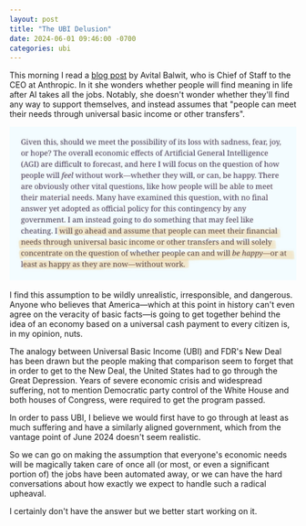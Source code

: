 ```yaml
---
layout: post
title: "The UBI Delusion"
date: 2024-06-01 09:46:00 -0700
categories: ubi
---
```

This morning I read a [blog post](https://www.palladiummag.com/2024/05/17/my-last-five-years-of-work/)
by Avital Balwit, who is Chief of Staff to the CEO at Anthropic. In it she wonders whether people will
find meaning in life after AI takes all the jobs. Notably, she doesn't wonder whether they'll find any
way to support themselves, and instead assumes that "people can meet their needs through universal basic
income or other transfers".

![UBI quote](../assets/ubi-quote.png)

I find this assumption to be wildly unrealistic, irresponsible, and dangerous. Anyone who believes 
that America&mdash;which at this point in history can't even agree on the veracity of basic
facts&mdash;is going to get together behind the idea of an economy based on a universal cash payment
to every citizen is, in my opinion, nuts.

The analogy between Universal Basic Income (UBI) and FDR's New Deal has been drawn but the people making
that comparison seem to forget that in order to get to the New Deal, the United States had to go through
the Great Depression. Years of severe economic crisis and widespread suffering, not to mention
Democratic party control of the White House and both houses of Congress, were required to get the
program passed.

In order to pass UBI, I believe we would first have to go through at least as much
suffering and have a similarly aligned government, which from the vantage point of June 2024 doesn't
seem realistic.

So we can go on making the assumption that everyone's economic needs will be magically taken care of
once all (or most, or even a significant portion of) the jobs have been automated away, or we can have
the hard conversations about how exactly we expect to handle such a radical upheaval.

I certainly don't have the answer but we better start working on it.
